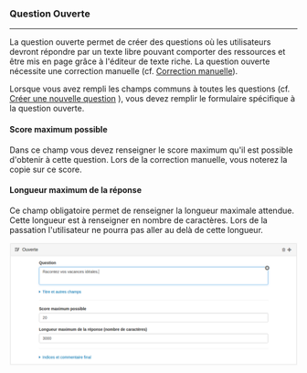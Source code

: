 ### Question Ouverte

---

La question ouverte permet de créer des questions où les utilisateurs devront répondre par un texte libre pouvant comporter des ressources et être mis en page grâce à l'éditeur de texte riche. La question ouverte nécessite une correction manuelle (cf. [Correction manuelle](manual_correction.md)).

  
Lorsque vous avez rempli les champs communs à toutes les questions \(cf. [Créer une nouvelle question](create_new_question.md) \), vous devez remplir le formulaire spécifique à la question ouverte.


#### Score maximum possible

Dans ce champ vous devez renseigner le score maximum qu'il est possible d'obtenir à cette question. Lors de la correction manuelle, vous noterez la copie sur ce score.

#### Longueur maximum de la réponse

Ce champ obligatoire permet de renseigner la longueur maximale attendue. Cette longueur est à renseigner en nombre de caractères. Lors de la passation l'utilisateur ne pourra pas aller au delà de cette longueur.

![](images/quiz-fig47.png)